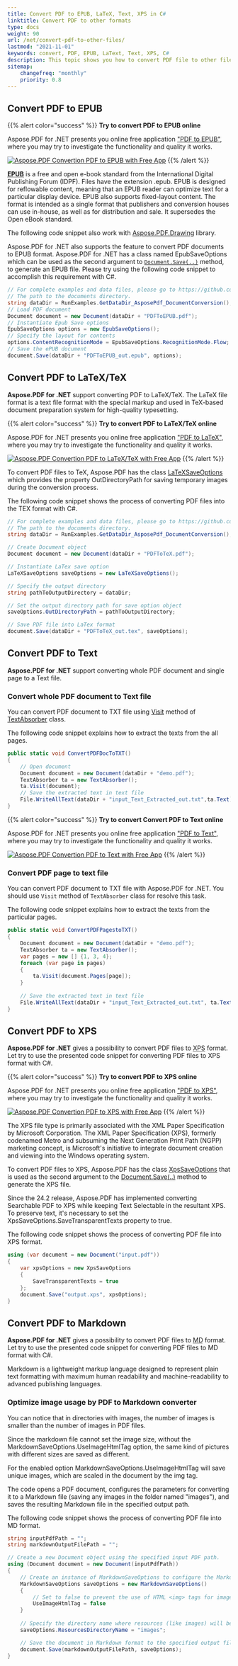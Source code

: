 ```yaml
---
title: Convert PDF to EPUB, LaTeX, Text, XPS in C#
linktitle: Convert PDF to other formats 
type: docs
weight: 90
url: /net/convert-pdf-to-other-files/
lastmod: "2021-11-01"
keywords: convert, PDF, EPUB, LaText, Text, XPS, C#
description: This topic shows you how to convert PDF file to other file formats like EPUB, LaTeX, Text, XPS etc using C# or .NET.
sitemap:
    changefreq: "monthly"
    priority: 0.8
---
```

<script type="application/ld+json">
{
    "@context": "https://schema.org",
    "@type": "TechArticle",
    "headline": "Convert PDF to EPUB, LaTeX, Text, XPS in C#",
    "alternativeHeadline": "Add PDF format conversion to EPUB, LaTeX, Text, XPS in C#",
    "abstract": "Aspose.PDF for .NET introduces a powerful feature that allows seamless conversion of PDF files into various formats, including EPUB, LaTeX, Text, XPS, and Markdown. This functionality enhances document accessibility and usability by enabling developers to effortlessly integrate diverse file format conversions into their C# applications, thereby catering to a broader audience and optimizing content for different platforms",
    "author": {
        "@type": "Person",
        "name": "Anastasiia Holub",
        "givenName": "Anastasiia",
        "familyName": "Holub",
        "url": "https://www.linkedin.com/in/anastasiia-holub-750430225/"
    },
    "genre": "pdf document generation",
    "wordcount": "1419",
    "proficiencyLevel": "Beginner",
    "publisher": {
        "@type": "Organization",
        "name": "Aspose.PDF for .NET",
        "url": "https://products.aspose.com/pdf",
        "logo": "https://www.aspose.cloud/templates/aspose/img/products/pdf/aspose_pdf-for-net.svg",
        "alternateName": "Aspose",
        "sameAs": [
            "https://facebook.com/aspose.pdf/",
            "https://twitter.com/asposepdf",
            "https://www.youtube.com/channel/UCmV9sEg_QWYPi6BJJs7ELOg/featured",
            "https://www.linkedin.com/company/aspose",
            "https://stackoverflow.com/questions/tagged/aspose",
            "https://aspose.quora.com/",
            "https://aspose.github.io/"
        ],
        "contactPoint": [
            {
                "@type": "ContactPoint",
                "telephone": "+1 903 306 1676",
                "contactType": "sales",
                "areaServed": "US",
                "availableLanguage": "en"
            },
            {
                "@type": "ContactPoint",
                "telephone": "+44 141 628 8900",
                "contactType": "sales",
                "areaServed": "GB",
                "availableLanguage": "en"
            },
            {
                "@type": "ContactPoint",
                "telephone": "+61 2 8006 6987",
                "contactType": "sales",
                "areaServed": "AU",
                "availableLanguage": "en"
            }
        ]
    },
    "url": "/net/convert-pdf-to-other-files/",
    "mainEntityOfPage": {
        "@type": "WebPage",
        "@id": "/net/convert-pdf-to-other-files/"
    },
    "dateModified": "2024-11-25",
    "description": "Aspose.PDF can perform not only simple and easy tasks but also cope with more complex goals. Check the next section for advanced users and developers."
}
</script>

## Convert PDF to EPUB

{{% alert color="success" %}}
**Try to convert PDF to EPUB online**

Aspose.PDF for .NET presents you online free application ["PDF to EPUB"](https://products.aspose.app/pdf/conversion/pdf-to-epub), where you may try to investigate the functionality and quality it works.

[![Aspose.PDF Convertion PDF to EPUB with Free App](pdf_to_epub.png)](https://products.aspose.app/pdf/conversion/pdf-to-epub)
{{% /alert %}}

**<abbr title="Electronic Publication">EPUB</abbr>** is a free and open e-book standard from the International Digital Publishing Forum (IDPF). Files have the extension .epub.
EPUB is designed for reflowable content, meaning that an EPUB reader can optimize text for a particular display device. EPUB also supports fixed-layout content. The format is intended as a single format that publishers and conversion houses can use in-house, as well as for distribution and sale. It supersedes the Open eBook standard.

The following code snippet also work with [Aspose.PDF.Drawing](/pdf/net/drawing/) library.

Aspose.PDF for .NET also supports the feature to convert PDF documents to EPUB format. Aspose.PDF for .NET has a class named EpubSaveOptions which can be used as the second argument to [`Document.Save(..)`](https://reference.aspose.com/pdf/net/aspose.pdf/document/methods/save/index) method, to generate an EPUB file.
Please try using the following code snippet to accomplish this requirement with C#.

```csharp
// For complete examples and data files, please go to https://github.com/aspose-pdf/Aspose.PDF-for-.NET
// The path to the documents directory.
string dataDir = RunExamples.GetDataDir_AsposePdf_DocumentConversion();
// Load PDF document
Document document = new Document(dataDir + "PDFToEPUB.pdf");
// Instantiate Epub Save options
EpubSaveOptions options = new EpubSaveOptions();
// Specify the layout for contents
options.ContentRecognitionMode = EpubSaveOptions.RecognitionMode.Flow;
// Save the ePUB document
document.Save(dataDir + "PDFToEPUB_out.epub", options);
```

## Convert PDF to LaTeX/TeX

**Aspose.PDF for .NET** support converting PDF to LaTeX/TeX.
The LaTeX file format is a text file format with the special markup and used in TeX-based document preparation system for high-quality typesetting.

{{% alert color="success" %}}
**Try to convert PDF to LaTeX/TeX online**

Aspose.PDF for .NET presents you online free application ["PDF to LaTeX"](https://products.aspose.app/pdf/conversion/pdf-to-tex), where you may try to investigate the functionality and quality it works.

[![Aspose.PDF Convertion PDF to LaTeX/TeX with Free App](pdf_to_latex.png)](https://products.aspose.app/pdf/conversion/pdf-to-tex)
{{% /alert %}}

To convert PDF files to TeX, Aspose.PDF has the class [LaTeXSaveOptions](https://reference.aspose.com/pdf/net/aspose.pdf/latexsaveoptions) which provides the property OutDirectoryPath for saving temporary images during the conversion process.

The following code snippet shows the process of converting PDF files into the TEX format with C#.

```csharp
// For complete examples and data files, please go to https://github.com/aspose-pdf/Aspose.PDF-for-.NET
// The path to the documents directory.
string dataDir = RunExamples.GetDataDir_AsposePdf_DocumentConversion();

// Create Document object
Document document = new Document(dataDir + "PDFToTeX.pdf");

// Instantiate LaTex save option          
LaTeXSaveOptions saveOptions = new LaTeXSaveOptions();

// Specify the output directory
string pathToOutputDirectory = dataDir;

// Set the output directory path for save option object
saveOptions.OutDirectoryPath = pathToOutputDirectory;

// Save PDF file into LaTex format           
document.Save(dataDir + "PDFToTeX_out.tex", saveOptions);
```

## Convert PDF to Text

**Aspose.PDF for .NET** support converting whole PDF document and single page to a Text file.

### Convert whole PDF document to Text file

You can convert PDF document to TXT file using [Visit](https://reference.aspose.com/pdf/net/aspose.pdf.text/textabsorber/methods/visit/index) method of [TextAbsorber](https://reference.aspose.com/pdf/net/aspose.pdf.text/textabsorber) class.

The following code snippet explains how to extract the texts from the all pages.

```csharp
public static void ConvertPDFDocToTXT()
{
    // Open document
    Document document = new Document(dataDir + "demo.pdf");
    TextAbsorber ta = new TextAbsorber();
    ta.Visit(document);
    // Save the extracted text in text file
    File.WriteAllText(dataDir + "input_Text_Extracted_out.txt",ta.Text);
}
```

{{% alert color="success" %}}
**Try to convert Convert PDF to Text online**

Aspose.PDF for .NET presents you online free application ["PDF to Text"](https://products.aspose.app/pdf/conversion/pdf-to-txt), where you may try to investigate the functionality and quality it works.

[![Aspose.PDF Convertion PDF to Text with Free App](pdf_to_text.png)](https://products.aspose.app/pdf/conversion/pdf-to-txt)
{{% /alert %}}

### Convert PDF page to text file

You can convert PDF document to TXT file with Aspose.PDF for .NET. You should use `Visit` method of `TextAbsorber` class for resolve this task.

The following code snippet explains how to extract the texts from the particular pages.

```csharp
public static void ConvertPDFPagestoTXT()
{
    Document document = new Document(dataDir + "demo.pdf");
    TextAbsorber ta = new TextAbsorber();
    var pages = new [] {1, 3, 4};
    foreach (var page in pages)
    {
        ta.Visit(document.Pages[page]);
    }
   
    // Save the extracted text in text file
    File.WriteAllText(dataDir + "input_Text_Extracted_out.txt", ta.Text);
}
```

## Convert PDF to XPS

**Aspose.PDF for .NET** gives a possibility to convert PDF files to <abbr title="XML Paper Specification">XPS</abbr> format. Let try to use the presented code snippet for converting PDF files to XPS format with C#.

{{% alert color="success" %}}
**Try to convert PDF to XPS online**

Aspose.PDF for .NET presents you online free application ["PDF to XPS"](https://products.aspose.app/pdf/conversion/pdf-to-xps), where you may try to investigate the functionality and quality it works.

[![Aspose.PDF Convertion PDF to XPS with Free App](pdf_to_xps.png)](https://products.aspose.app/pdf/conversion/pdf-to-xps)
{{% /alert %}}

The XPS file type is primarily associated with the XML Paper Specification by Microsoft Corporation. The XML Paper Specification (XPS), formerly codenamed Metro and subsuming the Next Generation Print Path (NGPP) marketing concept, is Microsoft's initiative to integrate document creation and viewing into the Windows operating system.

To convert PDF files to XPS, Aspose.PDF has the class [XpsSaveOptions](https://reference.aspose.com/net/pdf/aspose.pdf/xpssaveoptions) that is used as the second argument to the [Document.Save(..)](https://reference.aspose.com/pdf/net/aspose.pdf/document/methods/save/index) method to generate the XPS file.

Since the 24.2 release, Aspose.PDF has implemented converting Searchable PDF to XPS while keeping Text Selectable in the resultant XPS. To preserve text, it's necessary to set the XpsSaveOptions.SaveTransparentTexts property to true.

The following code snippet shows the process of converting PDF file into XPS format.

```csharp
using (var document = new Document("input.pdf"))
{
    var xpsOptions = new XpsSaveOptions
    {
        SaveTransparentTexts = true
    };
    document.Save("output.xps", xpsOptions);
}
```

## Convert PDF to Markdown

**Aspose.PDF for .NET** gives a possibility to convert PDF files to <abbr title="Markdown">MD</abbr> format. Let try to use the presented code snippet for converting PDF files to MD format with C#.

Markdown is a lightweight markup language designed to represent plain text formatting with maximum human readability and machine-readability to advanced publishing languages.

### Optimize image usage by PDF to Markdown converter

You can notice that in directories with images, the number of images is smaller than the number of images in PDF files.

Since the markdown file cannot set the image size, without the MarkdownSaveOptions.UseImageHtmlTag option, the same kind of pictures with different sizes are saved as different.

For the enabled option MarkdownSaveOptions.UseImageHtmlTag will save unique images, which are scaled in the document by the img tag.

The code opens a PDF document, configures the parameters for converting it to a Markdown file (saving any images in the folder named "images"), and saves the resulting Markdown file in the specified output path.

The following code snippet shows the process of converting PDF file into MD format.

```csharp
string inputPdfPath = "";
string markdownOutputFilePath = "";

// Create a new Document object using the specified input PDF path.
using (Document document = new Document(inputPdfPath))
{
    // Create an instance of MarkdownSaveOptions to configure the Markdown export settings.
    MarkdownSaveOptions saveOptions = new MarkdownSaveOptions()
    {
        // Set to false to prevent the use of HTML <img> tags for images in the Markdown output.
        UseImageHtmlTag = false
    }
    
    // Specify the directory name where resources (like images) will be stored.
    saveOptions.ResourcesDirectoryName = "images";

    // Save the document in Markdown format to the specified output file path using the defined save options.    
    document.Save(markdownOutputFilePath, saveOptions);
}
```